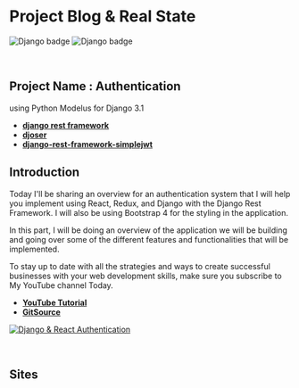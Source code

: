 # Project Blog & Real State

![Django badge](https://img.shields.io/badge/Django-3.1-blue.svg)
![Django badge](https://img.shields.io/badge/Python-3.8-blue.svg)

<br/>

## Project Name : Authentication

using Python Modelus for Django 3.1

- **[django rest framework](https://www.django-rest-framework.org/api-guide/authentication/#djoser)**
- **[djoser](https://djoser.readthedocs.io/en/latest/)**
- **[django-rest-framework-simplejwt](https://django-rest-framework-simplejwt.readthedocs.io/en/latest/)**

## Introduction

Today I'll be sharing an overview for an authentication system that I will help you implement using React, Redux, and Django with the Django Rest Framework. I will also be using Bootstrap 4 for the styling in the application.

In this part, I will be doing an overview of the application we will be building and going over some of the different features and functionalities that will be implemented.

To stay up to date with all the strategies and ways to create successful businesses with your web development skills, make sure you subscribe to My YouTube channel Today.

- **[YouTube Tutorial](https://www.youtube.com/playlist?list=PLJRGQoqpRwdfoa9591BcUS6NmMpZcvFsM)**
- **[GitSource](https://github.com/brkicb/auth_system)**

[![Django & React Authentication](https://i.ytimg.com/vi/QFDyXWRYQjY/hqdefault.jpg?sqp=-oaymwEXCNACELwBSFryq4qpAwkIARUAAIhCGAE=&rs=AOn4CLAcXvGWiuTK7ZHTq7ucoqOfK5nz3Q)](https://www.youtube.com/playlist?list=PLJRGQoqpRwdfoa9591BcUS6NmMpZcvFsM)

<br/>

## Sites

